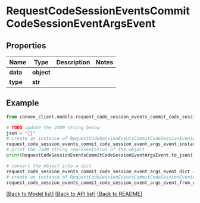 # RequestCodeSessionEventsCommitCodeSessionEventArgsEvent


## Properties

Name | Type | Description | Notes
------------ | ------------- | ------------- | -------------
**data** | **object** |  | 
**type** | **str** |  | 

## Example

```python
from convex_client.models.request_code_session_events_commit_code_session_event_args_event import RequestCodeSessionEventsCommitCodeSessionEventArgsEvent

# TODO update the JSON string below
json = "{}"
# create an instance of RequestCodeSessionEventsCommitCodeSessionEventArgsEvent from a JSON string
request_code_session_events_commit_code_session_event_args_event_instance = RequestCodeSessionEventsCommitCodeSessionEventArgsEvent.from_json(json)
# print the JSON string representation of the object
print(RequestCodeSessionEventsCommitCodeSessionEventArgsEvent.to_json())

# convert the object into a dict
request_code_session_events_commit_code_session_event_args_event_dict = request_code_session_events_commit_code_session_event_args_event_instance.to_dict()
# create an instance of RequestCodeSessionEventsCommitCodeSessionEventArgsEvent from a dict
request_code_session_events_commit_code_session_event_args_event_from_dict = RequestCodeSessionEventsCommitCodeSessionEventArgsEvent.from_dict(request_code_session_events_commit_code_session_event_args_event_dict)
```
[[Back to Model list]](../README.md#documentation-for-models) [[Back to API list]](../README.md#documentation-for-api-endpoints) [[Back to README]](../README.md)


